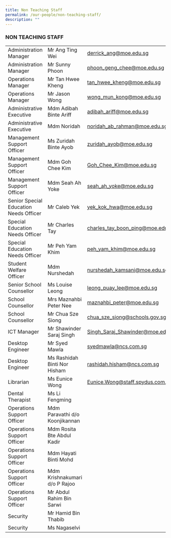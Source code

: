 ```yaml
---
title: Non Teaching Staff
permalink: /our-people/non-teaching-staff/
description: ""
---
```

### NON TEACHING STAFF

||||
|--- |--- |--- |
| Administration Manager | Mr Ang Ting Wei | [derrick\_ang@moe.edu.sg](mailto:derrick_ang@moe.edu.sg)  |
| Administration Manager | Mr Sunny Phoon | [phoon\_geng\_chee@moe.edu.sg](mailto:phoon_geng_chee@moe.edu.sg) |
| Operations Manager | Mr Tan Hwee Kheng  | [tan\_hwee\_kheng@moe.edu.sg](mailto:tan_hwee_kheng@moe.edu.sg) |
| Operations Manager | Mr Jason Wong  | [wong\_mun\_kong@moe.edu.sg](mailto:wong_mun_kong@moe.edu.sg) |
| Administrative Executive | Mdm Adibah Binte Ariff | [adibah\_ariff@moe.edu.sg](mailto:adibah_ariff@moe.edu.sg) |
| Administrative Executive | Mdm Noridah | [noridah\_ab\_rahman@moe.edu.sg](mailto:noridah_ab_rahman@moe.edu.sg) |
| Management Support Officer  | Ms Zuridah Binte Ayob | [zuridah\_ayob@moe.edu.sg](mailto:Zuridah_AYOB@moe.edu.sg) |
| Management Support Officer  | Mdm Goh Chee Kim | [Goh_Chee_Kim@moe.edu.sg](mailto:Goh_Chee_Kim@moe.edu.sg) |
| Management Support Officer | Mdm Seah Ah Yoke | [seah\_ah\_yoke@moe.edu.sg](mailto:seah_ah_yoke@moe.edu.sg)  |
| Senior Special Education Needs Officer | Mr Caleb Yek | [yek\_kok\_hwa@moe.edu.sg](mailto:yek_kok_hwa@moe.edu.sg) |
| Special Education Needs Officer | Mr Charles Tay | [charles\_tay\_boon\_ping@moe.edu.sg](mailto:charles_tay_boon_ping@moe.edu.sg) |
| Special Education Needs Officer | Mr Peh Yam Khim  | [peh\_yam\_khim@moe.edu.sg](mailto:peh_yam_khim@moe.edu.sg)  |
| Student Welfare Officer | Mdm Nurshedah  | [nurshedah\_kamsani@moe.edu.sg](mailto:nurshedah_kamsani@moe.edu.sg) |
| Senior School Counsellor | Ms Louise Leong | [leong\_puay\_lee@moe.edu.sg](mailto:leong_puay_lee@moe.edu.sg)   |
| School Counsellor | Mrs Maznahbi Peter Nee  | [maznahbi\_peter@moe.edu.sg](mailto:maznahbi_peter@moe.edu.sg) |
| School Counsellor | Mr Chua Sze Siong  | [chua\_sze\_siong@schools.gov.sg](mailto:chua_sze_siong@schools.gov.sg) |
| ICT Manager  | Mr Shawinder  Saraj Singh| [Singh_Saraj_Shawinder@moe.edu.sg](mailto:Singh_Saraj_Shawinder@moe.edu.sg)            
| Desktop Engineer  | Mr Syed Mawla  | [syedmawla@ncs.com.sg](mailto:syedmawla@ncs.com.sg)  |
| Desktop Engineer | Ms Rashidah Binti Nor Hisham  | [rashidah.hisham@ncs.com.sg](mailto:rashidah.hisham@ncs.com.sg) |
| Librarian | Ms Eunice Wong  | [Eunice.Wong@staff.spydus.com.sg](mailto:Eunice.Wong@staff.spydus.com.sg)  |
| Dental Therapist | Ms Li Fengming |   |
| Operations Support Officer  | Mdm Paravathi d/o Koonjikannan  |   |
| Operations Support Officer  | Mdm Rosita Bte Abdul Kadir |   |
| Operations Support Officer | Mdm Hayati Binti Mohd |   |
| Operations Support Officer | Mdm Krishnakumari d/o P Rajoo  |   |
| Operations Support Officer | Mr Abdul Rahim Bin Sarwi |   |
| Security | Mr Hamid Bin Thabib |   |
| Security | Ms Nagaselvi |   |
